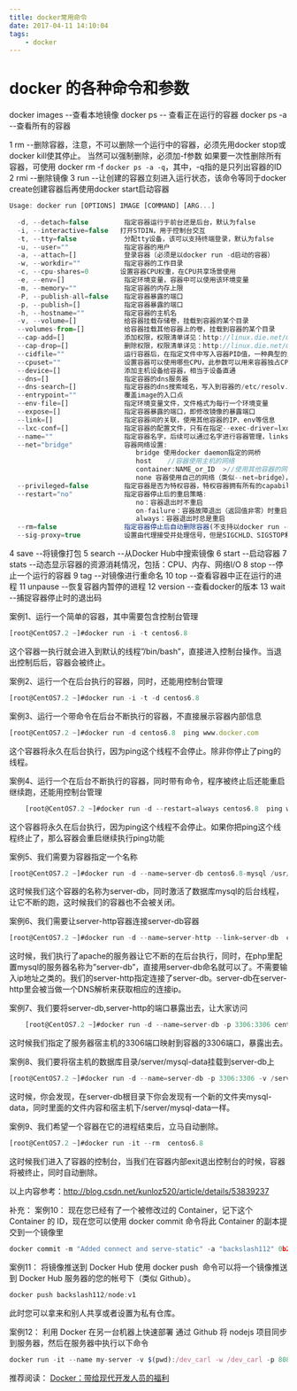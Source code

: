 ```yaml
---
title: docker常用命令
date: 2017-04-11 14:10:04
tags:
    - docker
---
```

# docker 的各种命令和参数
  docker images --查看本地镜像
  docker ps  -- 查看正在运行的容器
  docker ps -a  --查看所有的容器

1 rm --删除容器，注意，不可以删除一个运行中的容器，必须先用docker stop或docker kill使其停止。
  当然可以强制删除，必须加-f参数
  如果要一次性删除所有容器，可使用 docker rm -f `docker ps -a -q`，其中，-q指的是只列出容器的ID
2 rmi --删除镜像
3 run --让创建的容器立刻进入运行状态，该命令等同于docker create创建容器后再使用docker start启动容器
```javascript
Usage: docker run [OPTIONS] IMAGE [COMMAND] [ARG...]    
  
  -d, --detach=false         指定容器运行于前台还是后台，默认为false     
  -i, --interactive=false   打开STDIN，用于控制台交互    
  -t, --tty=false            分配tty设备，该可以支持终端登录，默认为false    
  -u, --user=""              指定容器的用户    
  -a, --attach=[]            登录容器（必须是以docker run -d启动的容器）  
  -w, --workdir=""           指定容器的工作目录   
  -c, --cpu-shares=0        设置容器CPU权重，在CPU共享场景使用    
  -e, --env=[]               指定环境变量，容器中可以使用该环境变量    
  -m, --memory=""            指定容器的内存上限    
  -P, --publish-all=false    指定容器暴露的端口    
  -p, --publish=[]           指定容器暴露的端口   
  -h, --hostname=""          指定容器的主机名    
  -v, --volume=[]            给容器挂载存储卷，挂载到容器的某个目录    
  --volumes-from=[]          给容器挂载其他容器上的卷，挂载到容器的某个目录  
  --cap-add=[]               添加权限，权限清单详见：http://linux.die.net/man/7/capabilities    
  --cap-drop=[]              删除权限，权限清单详见：http://linux.die.net/man/7/capabilities    
  --cidfile=""               运行容器后，在指定文件中写入容器PID值，一种典型的监控系统用法    
  --cpuset=""                设置容器可以使用哪些CPU，此参数可以用来容器独占CPU    
  --device=[]                添加主机设备给容器，相当于设备直通    
  --dns=[]                   指定容器的dns服务器    
  --dns-search=[]            指定容器的dns搜索域名，写入到容器的/etc/resolv.conf文件    
  --entrypoint=""            覆盖image的入口点    
  --env-file=[]              指定环境变量文件，文件格式为每行一个环境变量    
  --expose=[]                指定容器暴露的端口，即修改镜像的暴露端口    
  --link=[]                  指定容器间的关联，使用其他容器的IP、env等信息    
  --lxc-conf=[]              指定容器的配置文件，只有在指定--exec-driver=lxc时使用    
  --name=""                  指定容器名字，后续可以通过名字进行容器管理，links特性需要使用名字    
  --net="bridge"             容器网络设置:  
                                bridge 使用docker daemon指定的网桥       
                                host    //容器使用主机的网络    
                                container:NAME_or_ID  >//使用其他容器的网路，共享IP和PORT等网络资源    
                                none 容器使用自己的网络（类似--net=bridge），但是不进行配置   
  --privileged=false         指定容器是否为特权容器，特权容器拥有所有的capabilities    
  --restart="no"             指定容器停止后的重启策略:  
                                no：容器退出时不重启    
                                on-failure：容器故障退出（返回值非零）时重启   
                                always：容器退出时总是重启    
  --rm=false                 指定容器停止后自动删除容器(不支持以docker run -d启动的容器)    
  --sig-proxy=true           设置由代理接受并处理信号，但是SIGCHLD、SIGSTOP和SIGKILL不能被代理 

```
4 save --将镜像打包
5 search --从Docker Hub中搜索镜像
6 start --启动容器
7 stats --动态显示容器的资源消耗情况，包括：CPU、内存、网络I/O
8 stop --停止一个运行的容器
9 tag --对镜像进行重命名
10 top --查看容器中正在运行的进程
11 unpause --恢复容器内暂停的进程
12 version --查看docker的版本
13 wait  --捕捉容器停止时的退出码


案例1、运行一个简单的容器，其中需要包含控制台管理
```javascript
[root@CentOS7.2 ~]#docker run -i -t centos6.8
```
这个容器一执行就会进入到默认的线程”/bin/bash”，直接进入控制台操作。当退出控制后后，容器会被终止。

案例2、运行一个在后台执行的容器，同时，还能用控制台管理
```javascript
[root@CentOS7.2 ~]#docker run -i -t -d centos6.8 
```

案例3、运行一个带命令在后台不断执行的容器，不直接展示容器内部信息
```javascript
[root@CentOS7.2 ~]#docker run -d centos6.8  ping www.docker.com  
```
这个容器将永久在后台执行，因为ping这个线程不会停止。除非你停止了ping的线程。

案例4、运行一个在后台不断执行的容器，同时带有命令，程序被终止后还能重启继续跑，还能用控制台管理
```javascript
    [root@CentOS7.2 ~]#docker run -d --restart=always centos6.8  ping www.docker.com  
```
这个容器将永久在后台执行，因为ping这个线程不会停止。如果你把ping这个线程终止了，那么容器会重启继续执行ping功能

案例5、我们需要为容器指定一个名称
```javascript
[root@CentOS7.2 ~]#docker run -d --name=server-db centos6.8-mysql /usr/bin/mysql_safe -d 
```
这时候我们这个容器的名称为server-db，同时激活了数据库mysql的后台线程，让它不断的跑，这时候我们的容器也不会被关闭。

案例6、我们需要让server-http容器连接server-db容器
```javascript
[root@CentOS7.2 ~]#docker run -d --name=server-http --link=server-db  centos6.8-httpd /usr/bin/httpd --DFOREGROUND	
```
这时候，我们执行了apache的服务器让它不断的在后台执行，同时，在php里配置mysql的服务器名称为”server-db”，直接用server-db命名就可以了。不需要输入ip地址之类的。我们的server-http指定连接了server-db。server-db在server-http里会被当做一个DNS解析来获取相应的连接ip。

案例7、我们要将server-db,server-http的端口暴露出去，让大家访问
```javascript
    [root@CentOS7.2 ~]#docker run -d --name=server-db -p 3306:3306 centos6.8-mysql /usr/bin/mysql_safe –d  
```
这时候我们指定了服务器宿主机的3306端口映射到容器的3306端口，暴露出去。


案例8、我们要将宿主机的数据库目录/server/mysql-data挂载到server-db上
```javascript
[root@CentOS7.2 ~]#docker run -d --name=server-db -p 3306:3306 -v /server/mysql-data:/mysql-data centos6.8-mysql /usr/bin/mysql_safe –d  
```
这时候，你会发现，在server-db根目录下你会发现有一个新的文件夹mysql-data，同时里面的文件内容和宿主机下/server/mysql-data一样。

案例9、我们希望一个容器在它的进程结束后，立马自动删除。
```javascript
[root@CentOS7.2 ~]#docker run -it --rm  centos6.8 
```
这时候我们进入了容器的控制台，当我们在容器内部exit退出控制台的时候，容器将被终止，同时自动删除。 

以上内容参考：http://blog.csdn.net/kunloz520/article/details/53839237

补充：
案例10： 现在您已经有了一个被修改过的 Container，记下这个 Container 的 ID，现在您可以使用 docker commit 命令将此 Container 的副本提交到一个镜像里
```javascript
docker commit -m "Added connect and serve-static" -a "backslash112" 0b2616b0e5a8 backslash112/node:v1
```


案例11： 将镜像推送到 Docker Hub 
使用 docker push <image> 命令可以将一个镜像推送到 Docker Hub 服务器的您的帐号下（类似 Github）。
```javascript
docker push backslash112/node:v1
```
此时您可以拿来和别人共享或者设置为私有仓库。

案例12： 利用 Docker 在另一台机器上快速部署
通过 Github 将 nodejs 项目同步到服务器，然后在服务器中执行以下命令 
```javascript
docker run -it --name my-server -v $(pwd):/dev_carl -w /dev_carl -p 8080:8080 backslash112/node:v1 node server.js
```



推荐阅读：
[Docker：带给现代开发人员的福利](https://www.ibm.com/developerworks/cn/web/wa-docker-polyglot-programmers/)
 













